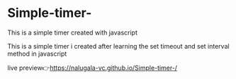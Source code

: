 # Simple-timer-
This is a simple timer created with javascript

This is a simple timer i created after learning the set timeout and set interval method in javascript

live preview👉https://nalugala-vc.github.io/Simple-timer-/
